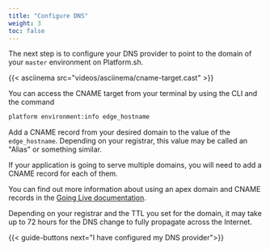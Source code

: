 ```yaml
---
title: "Configure DNS"
weight: 3
toc: false
---
```


The next step is to configure your DNS provider to point to the domain of your `master` environment on Platform.sh.

{{< asciinema src="videos/asciinema/cname-target.cast" >}}

You can access the CNAME target from your terminal by using the CLI and the command

```bash
platform environment:info edge_hostname
```

Add a CNAME record from your desired domain to the value of the `edge_hostname`. Depending on your registrar, this value may be called an "Alias" or something similar.

If your application is going to serve multiple domains, you will need to add a CNAME record for each of them.

You can find out more information about using an apex domain and CNAME records in the [Going Live documentation](/golive/steps/dns.md).

Depending on your registrar and the TTL you set for the domain, it may take up to 72 hours for the DNS change to fully propagate across the Internet.


{{< guide-buttons next="I have configured my DNS provider">}}
